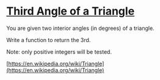 # [Third Angle of a Triangle](https://www.codewars.com/kata/5a023c426975981341000014)

You are given two interior angles (in degrees) of a triangle.

Write a function to return the 3rd.

Note: only positive integers will be tested.

[https://en.wikipedia.org/wiki/Triangle](https://en.wikipedia.org/wiki/Triangle)

